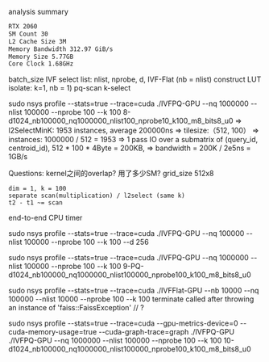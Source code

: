 analysis summary
```txt
RTX 2060
SM Count 30
L2 Cache Size 3M
Memory Bandwidth 312.97 GiB/s
Memory Size 5.77GB
Core Clock 1.68GHz
```

batch_size
IVF select list: nlist, nprobe, d, IVF-Flat (nb = nlist)
construct LUT isolate: k=1, nb = 1) 
pq-scan 
k-select

sudo nsys profile --stats=true --trace=cuda ./IVFPQ-GPU --nq 1000000 --nlist 100000 --nprobe 100 --k 100
8-d1024_nb100000_nq1000000_nlist100_nprobe10_k100_m8_bits8_u0
=> l2SelectMinK: 1953 instances, average 200000ns
=> tilesize:（512, 100）
=> instances: 1000000 / 512 = 1953
=> 1 pass IO over a submatrix of (query_id, centroid_id), 512 * 100 * 4Byte = 200KB, 
=> bandwidth = 200K / 2e5ns = 1GB/s 

Questions:
    kernel之间的overlap? 
    用了多少SM?
    grid_size 512x8

    dim = 1, k = 100
    separate scan(multiplication) / l2select (same k)
    t2 - t1 ~= scan

end-to-end CPU timer 

sudo nsys profile --stats=true --trace=cuda ./IVFPQ-GPU --nq 100000 --nlist 100000 --nprobe 100 --k 100 --d 256

sudo nsys profile --stats=true --trace=cuda ./IVFPQ-GPU --nq 1000000 --nlist 100000 --nprobe 100 --k 100
9-PQ-d1024_nb100000_nq1000000_nlist100000_nprobe100_k100_m8_bits8_u0

sudo nsys profile --stats=true --trace=cuda ./IVFFlat-GPU --nb 10000 --nq 100000 --nlist 10000 --nprobe 100 --k 100
terminate called after throwing an instance of 'faiss::FaissException' // ?

sudo nsys profile --stats=true --trace=cuda --gpu-metrics-device=0 	--cuda-memory-usage=true --cuda-graph-trace=graph ./IVFPQ-GPU ./IVFPQ-GPU --nq 1000000 --nlist 100000 --nprobe 100 --k 100
10-d1024_nb100000_nq1000000_nlist100000_nprobe100_k100_m8_bits8_u0
